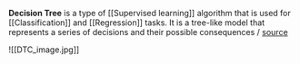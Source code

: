 **Decision Tree** is a type of [[Supervised learning]] algorithm that is used for [[Classification]] and [[Regression]] tasks. It is a tree-like model that represents a series of decisions and their possible consequences / [source](https://github.com/Djacon/skmini/blob/main/skmini/tree/_tree.py#L60)

![[DTC_image.jpg]]